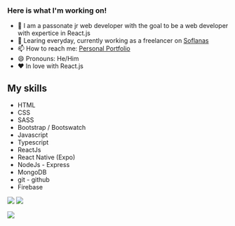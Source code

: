 ### Here is what I'm working on!

- 🔭 I am a passonate jr web developer with the goal to be a web developer with expertice in React.js
- 🌱 Learing everyday, currently working as a freelancer on [Soflanas](https://www.soflanas.cl/)
- 📫 How to reach me: [Personal Portfolio](https://maxrogers78.github.io/)
- 😄 Pronouns: He/Him
- ❤ In love with React.js

## My skills

- HTML
- CSS
- SASS
- Bootstrap / Bootswatch
- Javascript
- Typescript
- ReactJs
- React Native (Expo)
- NodeJs - Express
- MongoDB
- git - github
- Firebase

[<img src="https://img.shields.io/badge/Personal-portfolio-blue">](https://maxrogers78.github.io/)
[<img src="https://img.shields.io/twitter/follow/MaxRogers78?color=blue&label=Follow%20me%21&logo=twitter&style=plastic">](https://twitter.com/intent/follow?screen_name=MaxRogers78)

<img src="https://github-readme-stats.vercel.app/api?username=maxrogers78&&show_icons=true&title_color=ffffff&icon_color=bb2acf&text_color=daf7dc&bg_color=191919">
